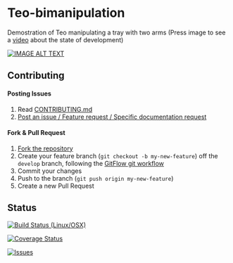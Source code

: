 # Teo-bimanipulation
Demostration of Teo manipulating a tray with two arms (Press image to see a [video](https://youtu.be/Cdr-XTdyZNA) about the state of development)
 
 
 [![IMAGE ALT TEXT](http://i3.ytimg.com/vi/X3zJ8DxNW7I/maxresdefault.jpg)](https://www.youtube.com/watch?v=X3zJ8DxNW7I "TEO-Bimanipulation robot demo: a humanoid robot manipulating a tray")
 
## Contributing

#### Posting Issues

1. Read [CONTRIBUTING.md](https://github.com/roboticslab-uc3m/teo-bimanipulation/blob/master/CONTRIBUTING.md)
2. [Post an issue / Feature request / Specific documentation request](https://github.com/roboticslab-uc3m/teo-bimanipulation/issues)

#### Fork & Pull Request

1. [Fork the repository](https://github.com/roboticslab-uc3m/teo-bimanipulation/fork)
2. Create your feature branch (`git checkout -b my-new-feature`) off the `develop` branch, following the [GitFlow git workflow](https://www.atlassian.com/git/tutorials/comparing-workflows/gitflow-workflow)
3. Commit your changes
4. Push to the branch (`git push origin my-new-feature`)
5. Create a new Pull Request

## Status

[![Build Status (Linux/OSX)](https://travis-ci.org/roboticslab-uc3m/teo-bimanipulation.svg?branch=develop)](https://travis-ci.org/roboticslab-uc3m/teo-bimanipulation)

[![Coverage Status](https://coveralls.io/repos/roboticslab-uc3m/teo-bimanipulation/badge.svg)](https://coveralls.io/r/roboticslab-uc3m/teo-bimanipulation)

[![Issues](https://img.shields.io/github/issues/roboticslab-uc3m/teo-bimanipulation.svg?label=Issues)](https://github.com/roboticslab-uc3m/teo-bimanipulation/issues)
